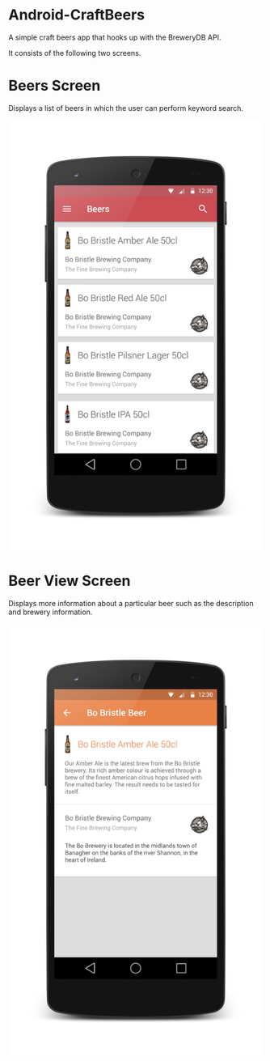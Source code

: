 # Android-CraftBeers
A simple craft beers app that hooks up with the BreweryDB API.

It consists of the following two screens.

# Beers Screen
Displays a list of beers in which the user can perform keyword search.

![Beers Screen](https://github.com/ElWexicano/Android-CraftBeers/blob/master/images/Beers%20Screen.png)

# Beer View Screen
Displays more information about a particular beer such as the description and brewery information.

![Beers Screen](https://github.com/ElWexicano/Android-CraftBeers/blob/master/images/Beer%20View%20Screen.png)

